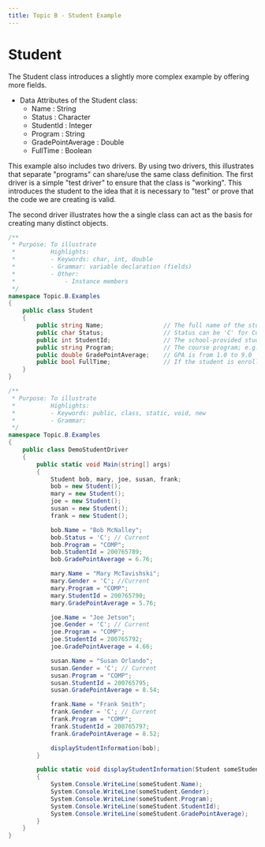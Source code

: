```yaml
---
title: Topic B - Student Example
---
```

# Student

The Student class introduces a slightly more complex example by offering more fields.

* Data Attributes of the Student class:
  * Name : String
  * Status : Character
  * StudentId : Integer
  * Program : String
  * GradePointAverage : Double
  * FullTime : Boolean

This example also includes two drivers. By using two drivers, this illustrates that separate "programs" can share/use the same class definition. 
The first driver is a simple "test driver" to ensure that the class is "working". This introduces the student to the idea that it is necessary to "test" or prove that the code we are creating is valid. 

The second driver illustrates how the a single class can act as the basis for creating many distinct objects.

```csharp
/**
 * Purpose: To illustrate 
 *          Highlights:
 *          - Keywords: char, int, double
 *          - Grammar: variable declaration (fields)
 *          - Other:
 *              - Instance members
 */
namespace Topic.B.Examples
{
    public class Student
    {
        public string Name;                 // The full name of the student
        public char Status;                 // Status can be 'C' for Current, 'G' for Graduate or 'W' for Withdrawn
        public int StudentId;               // The school-provided student ID
        public string Program;              // The course program; e.g.: "COMP"
        public double GradePointAverage;    // GPA is from 1.0 to 9.0
        public bool FullTime;               // If the student is enrolled full-time
    }
}
```

```csharp
/**
 * Purpose: To illustrate 
 *          Highlights:
 *          - Keywords: public, class, static, void, new
 *          - Grammar: 
 */
namespace Topic.B.Examples
{
    public class DemoStudentDriver
    {
        public static void Main(string[] args)
        {
            Student bob, mary, joe, susan, frank;
            bob = new Student();
            mary = new Student();
            joe = new Student();
            susan = new Student();
            frank = new Student();

            bob.Name = "Bob McNalley";
            bob.Status = 'C'; // Current
            bob.Program = "COMP";
            bob.StudentId = 200765789;
            bob.GradePointAverage = 6.76;

            mary.Name = "Mary McTavishski";
            mary.Gender = 'C'; //Current
            mary.Program = "COMP";
            mary.StudentId = 200765790;
            mary.GradePointAverage = 5.76;

            joe.Name = "Joe Jetson";
            joe.Gender = 'C'; // Current
            joe.Program = "COMP";
            joe.StudentId = 200765792;
            joe.GradePointAverage = 4.66;

            susan.Name = "Susan Orlando";
            susan.Gender = 'C'; // Current
            susan.Program = "COMP";
            susan.StudentId = 200765795;
            susan.GradePointAverage = 8.54;

            frank.Name = "Frank Smith";
            frank.Gender = 'C'; // Current
            frank.Program = "COMP";
            frank.StudentId = 200765797;
            frank.GradePointAverage = 8.52;

            displayStudentInformation(bob);
        }

        public static void displayStudentInformation(Student someStudent)
        {
            System.Console.WriteLine(someStudent.Name);
            System.Console.WriteLine(someStudent.Gender);
            System.Console.WriteLine(someStudent.Program);
            System.Console.WriteLine(someStudent.StudentId);
            System.Console.WriteLine(someStudent.GradePointAverage);
        }
    }
}
```
